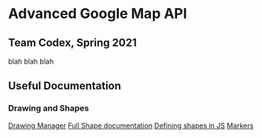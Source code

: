 # Advanced Google Map API
## Team Codex, Spring 2021
blah blah blah

## Useful Documentation
### Drawing and Shapes
[Drawing Manager](https://developers.google.com/maps/documentation/javascript/drawinglayer)
[Full Shape documentation](https://developers.google.com/maps/documentation/javascript/reference/polygon)
[Defining shapes in JS](https://developers.google.com/maps/documentation/javascript/shapes)
[Markers](https://developers.google.com/maps/documentation/javascript/reference/marker)
